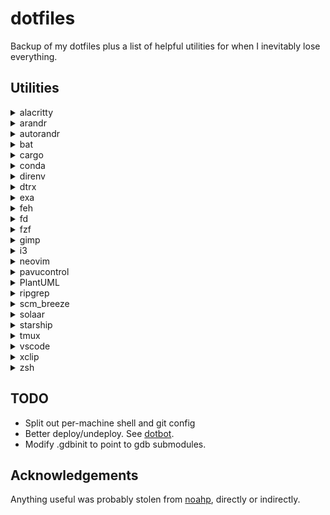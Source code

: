 # dotfiles

Backup of my dotfiles plus a list of helpful utilities for when I inevitably lose everything.

## Utilities

<details>
<summary> alacritty </summary>

Terminal emulator. Much better emoji support as of v0.4.2, 💃
</details>

<details>
<summary> arandr </summary>

Helpful as a starting point for generating xrandr configurations
</details>

<details>
<summary> autorandr </summary>

Save and automatically load xrandr configurations. Also allows adding hooks so that you can, for
example, reset your background via:
```sh
#!/bin/sh
feh --no-fehbg --bg-scale '<path_to_background>'
```
</details>

<details>
<summary> bat </summary>

Better `cat`
```
cargo install bat
```
</details>

<details>
<summary> cargo </summary>

rust package manager. Needed to install some of the other utilities.
</details>

<details>
<summary> conda </summary>
Manage virtual environments
</details>

<details>
<summary> direnv </summary>

Set up environments on per-directory basis. For example, to activate a conda environment in a
particular directory, drop this in an .envrc file in the directory:
```
. $HOME/miniconda2/etc/profile.d/conda.sh
conda activate
conda activate <name>
```
</details>

<details>
<summary> dtrx </summary>

Unzipping for the lazy
</details>

<details>
<summary> exa </summary>

Marginally better `ls`
```
cargo install exa
```
</details>

<details>
<summary> feh </summary>

Set desktop background
</details>

<details>
<summary> fd </summary>

Better `find`
```
cargo install fd-find
```
</details>

<details>
<summary> fzf </summary>

fuzzy search in the shell and vim
</details>

<details>
<summary> gimp </summary>
</details>

<details>
<summary> i3 </summary>

Tiling window manager. Currently using along with i3status-rust status bar.
</details>

<details>
<summary> neovim </summary>

Better `vim`
</details>

<details>
<summary> pavucontrol </summary>

PulseAudio volume control. Invaluable for configuring input/output devices, including switching
between A2DP/HFP for wireless headsets.
</details>

<details>
<summary> PlantUML </summary>

Draw various types of diagrams. See [homepage](https://plantuml.com/) for documentation.
CLI installation:
```
sudo apt install plantuml
```

VS Code's PlantUML extension can generate live previews
</details>

<details>
<summary> ripgrep </summary>

Much better `grep`
```
cargo install ripgrep
```
</details>

<details>
<summary> scm_breeze </summary>

Add numbered shortcuts to `git status` and `git branch`.
Also some handy git aliases (e.g. `git status` -> `gs`).

Configure using [.git.scmbrc](scm_breeze/.git.scmbrc).
</details>

<details>
<summary> solaar </summary>

Manage Logitech peripherals
</details>

<details>
<summary> starship </summary>

Fancy/silly command line prompt written in rust
```
cargo install starship
```
</details>

<details>
<summary> tmux </summary>

Terminal multiplexer
</details>

<details>
<summary> vscode </summary>

For when vim sucks
</details>

<details>
<summary> xclip </summary>

Clipboard interface. Don't use directly, but it's a prereq for some other things.
</details>

<details>
<summary> zsh </summary>

Used with .oh-my-zsh. See [zsh/.zshrc](zsh/.zshrc) for installed plug-ins.
</details>

## TODO

* Split out per-machine shell and git config
* Better deploy/undeploy. See [dotbot](https://github.com/anishathalye/dotbot).
* Modify .gdbinit to point to gdb submodules.

## Acknowledgements

Anything useful was probably stolen from [noahp](https://github.com/noahp/dotfiles/), directly or
indirectly.
